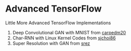 # Advanced TensorFlow
Little More Advanced TensorFlow Implementations

1. Deep Convolutional GAN with MNIST from [carpedm20](https://github.com/carpedm20/DCGAN-tensorflow)
2. Char-RNN with Linux Kernel Codes from [sjchoi86](https://github.com/sjchoi86/Tensorflow-101)
3. Super Resolution with GAN from [srez](https://github.com/david-gpu/srez)
